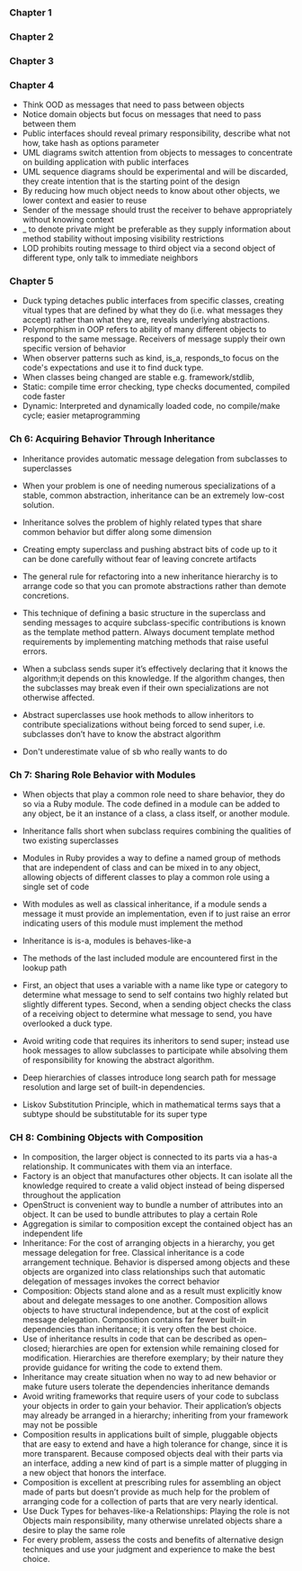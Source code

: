 ### Chapter 1
### Chapter 2
### Chapter 3
### Chapter 4
* Think OOD as messages that need to pass between objects
* Notice domain objects but focus on messages that need to pass between them
* Public interfaces should reveal primary responsibility, describe what not how, take hash as options parameter
* UML diagrams switch attention from objects to messages to concentrate on building application with public interfaces
* UML sequence diagrams should be experimental and will be discarded, they create intention that is the starting point of the design
* By reducing how much object needs to know about other objects, we lower context and easier to reuse
* Sender of the message should trust the receiver to behave appropriately without knowing context
* _ to denote private might be preferable as they supply information about method stability without imposing visibility restrictions
* LOD prohibits routing message to third object via a second object of different type, only talk to immediate neighbors

### Chapter 5
* Duck typing detaches public interfaces from specific classes, creating vitual types that are defined by what they do (i.e. what messages they accept) rather than what they are, reveals underlying abstractions.
* Polymorphism in OOP refers to ability of many different objects to respond to the same message. Receivers of message supply their own specific version of behavior
* When observer patterns such as kind, is_a, responds_to focus on the code's expectations and use it to find duck type. 
* When classes being changed are stable e.g. framework/stdlib, 
* Static: compile time error checking, type checks documented, compiled code faster
* Dynamic: Interpreted and dynamically loaded code, no compile/make cycle; easier metaprogramming

### Ch 6:  Acquiring Behavior Through Inheritance

* Inheritance provides automatic message delegation from subclasses to superclasses

* When your problem is one of needing numerous specializations of a stable, common abstraction, inheritance can be an extremely low-cost solution.

* Inheritance solves the problem of highly related types that share common behavior but differ along some dimension

* Creating empty superclass and pushing abstract bits of code up to it can be done carefully without fear of leaving concrete artifacts

* The general rule for refactoring into a new inheritance hierarchy is to arrange code so that you can promote abstractions rather than demote concretions.

* This technique of defining a basic structure in the superclass and sending messages to acquire subclass-specific contributions is known as the template method pattern. Always document template method requirements by implementing matching methods that raise useful errors.

* When a subclass sends super it’s effectively declaring that it knows the algorithm;it depends on this knowledge. If the algorithm changes, then the subclasses may break even if their own specializations are not otherwise affected.

* Abstract superclasses use hook methods to allow inheritors to contribute specializations without being forced to send super, i.e. subclasses don’t have to know the abstract algorithm

* Don't underestimate value of sb who really wants to do



### Ch 7: Sharing Role Behavior with Modules

* When objects that play a common role need to share behavior, they do so via a Ruby module. The code defined in a module can be added to any object, be it an instance of a class, a class itself, or another module.

* Inheritance falls short when subclass requires combining the qualities of two existing superclasses

* Modules in Ruby provides a way to define a named group of methods that are independent of class and can be mixed in to any object, allowing objects of different classes to play a common role using a single set of code

* With modules as well as classical inheritance, if a module sends a message it must provide an implementation, even if to just raise an error indicating users of this module must implement the method

* Inheritance is is-a, modules is behaves-like-a

* The methods of the last included module are encountered first in the lookup path

* First, an object that uses a variable with a name like type or category to determine what message to send to self contains two highly related but slightly different types. Second, when a sending object checks the class of a receiving object to determine what message to send, you have overlooked a duck type.

* Avoid writing code that requires its inheritors to send super; instead use hook messages to allow subclasses to participate while absolving them of responsibility for knowing the abstract algorithm.

* Deep hierarchies of classes introduce long search path for message resolution and large set of built-in dependencies. 

* Liskov Substitution Principle, which in mathematical terms says that a subtype should be substitutable for its super type



### CH 8: Combining Objects with Composition

* In composition, the larger object is connected to its parts via a has-a relationship. It communicates with them via an interface.
* Factory is an object that manufactures other objects. It can isolate all the knowledge required to create a valid object instead of being dispersed throughout the application
* OpenStruct is convenient way to bundle a number of attributes into an object. It can be used to bundle attributes to play a certain Role
* Aggregation is similar to composition except the contained object has an independent life
* Inheritance: For the cost of arranging objects in a hierarchy, you get message delegation for free. Classical inheritance is a code arrangement technique. Behavior is dispersed among objects and these objects are organized into class relationships such that automatic delegation of messages invokes the correct behavior
* Composition: Objects stand alone and as a result must explicitly know about and delegate messages
to one another. Composition allows objects to have structural independence, but at the cost of explicit message delegation. Composition contains far fewer built-in dependencies than inheritance; it is very often the best choice.
* Use of inheritance results in code that can be described as open–closed; hierarchies
are open for extension while remaining closed for modification. Hierarchies are therefore exemplary; by
their nature they provide guidance for writing the code to extend them.
* Inheritance may create situation when no way to ad new behavior or make future users tolerate the dependencies inheritance demands
* Avoid writing frameworks that require users of your code to subclass your objects in order to gain your behavior. Their application’s objects may already be arranged in a hierarchy; inheriting from your framework may not be possible
* Composition results in applications built of simple, pluggable objects that are easy to extend and have a high tolerance for change, since it is more transparent. Because composed objects deal with their parts via an interface, adding a new kind of part is a simple matter of plugging in a new object that honors the interface.
* Composition is excellent at prescribing rules for assembling an object made of parts but doesn’t provide as much help for the problem of arranging code for a collection of parts that are very nearly
identical.
* Use Duck Types for behaves-like-a Relationships: Playing the role is not Objects main responsibility, many otherwise unrelated objects share a desire to play the same role
* For every problem, assess the costs and benefits of alternative design techniques and use your judgment and experience to make the best choice.